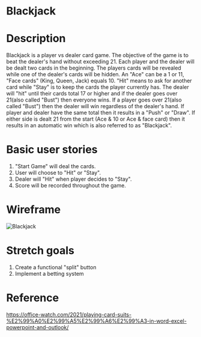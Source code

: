 # Blackjack

# Description
Blackjack is a player vs dealer card game.  The objective of the game is to beat the dealer's hand without exceeding 21.  Each player and the dealer will be dealt two cards in the beginning.  The players cards will be revealed while one of the dealer's cards will be hidden.  An "Ace" can be a 1 or 11, "Face cards" (King, Queen, Jack) equals 10.  "Hit" means to ask for another card while "Stay" is to keep the cards the player currently has.  The dealer will "hit" until their cards total 17 or higher and if the dealer goes over 21(also called "Bust") then everyone wins.  If a player goes over 21(also called "Bust") then the dealer will win regardless of the dealer's hand.  If player and dealer have the same total then it results in a "Push" or "Draw".  If either side is dealt 21 from the start (Ace & 10 or Ace & face card) then it results in an automatic win which is also referred to as "Blackjack".

# Basic user stories
1) "Start Game" will deal the cards.
2) User will choose to "Hit" or "Stay".
3) Dealer will "Hit" when player decides to "Stay".
4) Score will be recorded throughout the game.

# Wireframe
![Blackjack](https://user-images.githubusercontent.com/101623317/162050424-932acd0f-df61-4928-804e-a2de384de318.png)

# Stretch goals

1) Create a functional "split" button
2) Implement a betting system

# Reference
https://office-watch.com/2021/playing-card-suits-%E2%99%A0%E2%99%A5%E2%99%A6%E2%99%A3-in-word-excel-powerpoint-and-outlook/